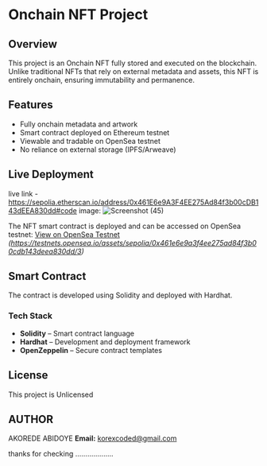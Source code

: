 
# Onchain NFT Project

## Overview

This project is an Onchain NFT fully stored and executed on the blockchain. Unlike traditional NFTs that rely on external metadata and assets, this NFT is entirely onchain, ensuring immutability and permanence.

## Features

- Fully onchain metadata and artwork
- Smart contract deployed on Ethereum testnet
- Viewable and tradable on OpenSea testnet
- No reliance on external storage (IPFS/Arweave)

## Live Deployment
live link - https://sepolia.etherscan.io/address/0x461E6e9A3F4EE275Ad84f3b00cDB143dEEA830dd#code
image: ![Screenshot (45)](https://github.com/user-attachments/assets/8e6d098b-27ec-4fbb-927e-c887581b4ba0)

The NFT smart contract is deployed and can be accessed on OpenSea testnet:
[View on OpenSea Testnet](#) *(https://testnets.opensea.io/assets/sepolia/0x461e6e9a3f4ee275ad84f3b00cdb143deea830dd/3)*

## Smart Contract

The contract is developed using Solidity and deployed with Hardhat.

### Tech Stack

- **Solidity** – Smart contract language
- **Hardhat** – Development and deployment framework
- **OpenZeppelin** – Secure contract templates


## License

This project is Unlicensed

## AUTHOR 
AKOREDE ABIDOYE 
**Email:** korexcoded@gmail.com

thanks for checking ...................

